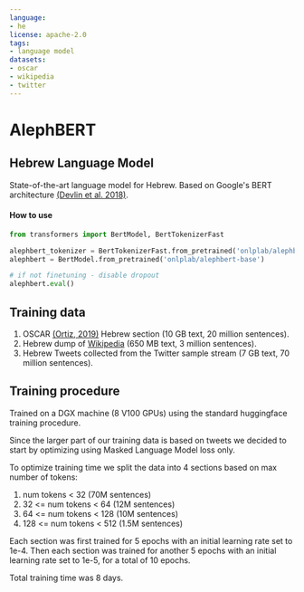 ```yaml
---
language:
- he
license: apache-2.0
tags:
- language model
datasets:
- oscar
- wikipedia
- twitter
---
```


# AlephBERT

## Hebrew Language Model

State-of-the-art language model for Hebrew.
Based on Google's BERT architecture [(Devlin et al. 2018)](https://arxiv.org/abs/1810.04805).

#### How to use

```python
from transformers import BertModel, BertTokenizerFast

alephbert_tokenizer = BertTokenizerFast.from_pretrained('onlplab/alephbert-base')
alephbert = BertModel.from_pretrained('onlplab/alephbert-base')

# if not finetuning - disable dropout
alephbert.eval()
```

## Training data
1. OSCAR [(Ortiz, 2019)](https://oscar-corpus.com/) Hebrew section (10 GB text, 20 million sentences).
2. Hebrew dump of [Wikipedia](https://dumps.wikimedia.org/hewiki/latest/) (650 MB text, 3 million sentences).
3. Hebrew Tweets collected from the Twitter sample stream (7 GB text, 70 million sentences).

## Training procedure

Trained on a DGX machine (8 V100 GPUs) using the standard huggingface training procedure.

Since the larger part of our training data is based on tweets we decided to start by optimizing using Masked Language Model loss only.

To optimize training time we split the data into 4 sections based on max number of tokens:

1. num tokens < 32 (70M sentences)
2. 32 <= num tokens < 64 (12M sentences)
3. 64 <= num tokens < 128 (10M sentences)
4. 128 <= num tokens < 512 (1.5M sentences)

Each section was first trained for 5 epochs with an initial learning rate set to 1e-4. Then each section was trained for another 5 epochs with an initial learning rate set to 1e-5, for a total of 10 epochs.

Total training time was 8 days.



